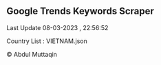 

## Google Trends Keywords Scraper 
 
Last Update 08-03-2023 , 22:56:52

Country List :
VIETNAM.json



© Abdul Muttaqin 
